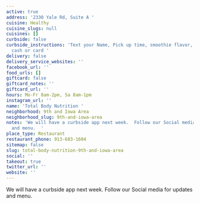 ```yaml
---
active: true
address: '2330 Yale Rd, Suite A '
cuisine: Healthy
cuisine_slugs: null
cuisines: []
curbside: false
curbside_instructions: 'Text your Name, Pick up time, smoothie flavor, tea flavor,
  cash or card '
delivery: false
delivery_service_websites: ''
facebook_url: ''
food_urls: []
giftcard: false
giftcard_notes: ''
giftcard_url: ''
hours: Mo-Fr 8am-2pm, Sa 8am-1pm
instagram_url: ''
name: 'Total Body Nutrition '
neighborhood: 9th and Iowa Area
neighborhood_slug: 9th-and-iowa-area
notes: 'We will have a curbside app next week.  Follow our Social media for updates
  and menu.  '
place_type: Restaurant
restaurant_phone: 913-683-1604
sitemap: false
slug: total-body-nutrition-9th-and-iowa-area
social: ''
takeout: true
twitter_url: ''
website: ''
---
```


We will have a curbside app next week.  Follow our Social media for updates and menu.